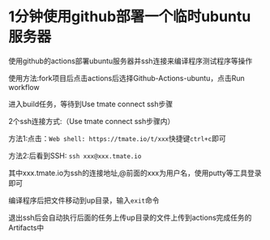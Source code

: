 # 1分钟使用github部署一个临时ubuntu服务器

使用github的actions部署ubuntu服务器并ssh连接来编译程序测试程序等操作

使用方法:fork项目后点击actions后选择Github-Actions-ubuntu，点击Run workflow

进入build任务，等待到Use tmate connect ssh步骤

2个ssh连接方式:（Use tmate connect ssh步骤内）

方法1:点击：```Web shell: https://tmate.io/t/xxx```快捷键```ctrl+c```即可


方法2:后看到SSH: ```ssh xxx@xxx.tmate.io```

其中xxx.tmate.io为ssh的连接地址,@前面的xxx为用户名，使用putty等工具登录即可

编译程序后把文件移动到up目录，输入```exit```命令

退出ssh后会自动执行后面的任务上传up目录的文件上传到actions完成任务的Artifacts中

